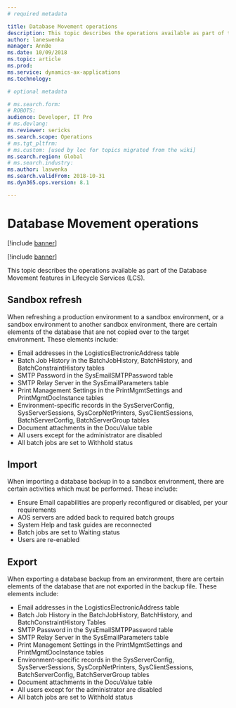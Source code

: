 ```yaml
---
# required metadata

title: Database Movement operations
description: This topic describes the operations available as part of the Database Movement features in Lifecycle Services. 
author: laneswenka
manager: AnnBe
ms.date: 10/09/2018
ms.topic: article
ms.prod: 
ms.service: dynamics-ax-applications
ms.technology: 

# optional metadata

# ms.search.form: 
# ROBOTS: 
audience: Developer, IT Pro
# ms.devlang: 
ms.reviewer: sericks
ms.search.scope: Operations
# ms.tgt_pltfrm: 
# ms.custom: [used by loc for topics migrated from the wiki]
ms.search.region: Global
# ms.search.industry: 
ms.author: laswenka
ms.search.validFrom: 2018-10-31
ms.dyn365.ops.version: 8.1

---
```


# Database Movement operations

[!include [banner](../includes/banner.md)]

[!include [banner](../includes/private-preview-banner.md)]

This topic describes the operations available as part of the Database Movement features in Lifecycle Services (LCS).  

## Sandbox refresh
When refreshing a production environment to a sandbox environment, or a sandbox environment to another sandbox environment, there are certain elements of the database that are not copied over to the target environment.  These elements include:
* Email addresses in the LogisticsElectronicAddress table
* Batch Job History in the BatchJobHistory, BatchHistory, and BatchConstraintHistory tables
* SMTP Password in the SysEmailSMTPPassword table
* SMTP Relay Server in the SysEmailParameters table
* Print Management Settings in the PrintMgmtSettings and PrintMgmtDocInstance tables
* Environment-specific records in the SysServerConfig, SysServerSessions, SysCorpNetPrinters, SysClientSessions, BatchServerConfig, BatchServerGroup tables
* Document attachments in the DocuValue table
* All users except for the administrator are disabled
* All batch jobs are set to Withhold status

## Import
When importing a database backup in to a sandbox environment, there are certain activities which must be performed.  These include:
* Ensure Email capabilities are properly reconfigured or disabled, per your requirements
* AOS servers are added back to required batch groups
* System Help and task guides are reconnected
* Batch jobs are set to Waiting status
* Users are re-enabled

## Export
When exporting a database backup from an environment, there are certain elements of the database that are not exported in the backup file.  These elements include:
* Email addresses in the LogisticsElectronicAddress table
* Batch Job History in the BatchJobHistory, BatchHistory, and BatchConstraintHistory Tables
* SMTP Password in the SysEmailSMTPPassword table
* SMTP Relay Server in the SysEmailParameters table
* Print Management Settings in the PrintMgmtSettings and PrintMgmtDocInstance tables
* Environment-specific records in the SysServerConfig, SysServerSessions, SysCorpNetPrinters, SysClientSessions, BatchServerConfig, BatchServerGroup tables
* Document attachments in the DocuValue table
* All users except for the administrator are disabled
* All batch jobs are set to Withhold status
